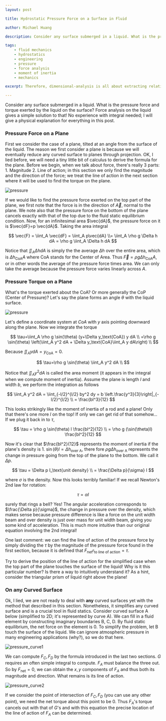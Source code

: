 ```yaml
---
layout: post

title: Hydrostatic Pressure Force on a Surface in Fluid

author: Michael Huang

description: Consider any surface submerged in a liquid. What is the pressure force and torque exerted by the liquid on the surface?

tags:
    - fluid mechanics
    - hydrostatics
    - engineering
    - pressure
    - force analysis
    - moment of inertia
    - mechanics

excerpt: Therefore, dimensional-analysis is all about extracting relationships based on dimensional homogenity and reducing the equation down to only dealing with dimensionless constants that don't depend on the basis we choose...

---
```


Consider any surface submerged in a liquid. What is the pressure force and torque exerted by the liquid on the surface? Force analysis on the liquid gives a simple solution to that! No experience with integral needed; I will give a physical explanation for everything in this post.

### Pressure Force on a Plane

First we consider the case of a plane, tilted at an angle from the surface of the liquid. The reason we first consider a plane is because we will eventually reduce any curved surface to planes through projection. OK, I lied before, we will need a tiny little bit of calculus to derive the formula for the plane. Before we begin, when we talk about force, there's really 3 parts: 1. Magnitude 2. Line of action; in this section we only find the magnitude and the direction of the force; we treat the line of action in the next section where it will be used to find the torque on the plane. 

![pressure](../assets/images/pressure.svg)

If we would like to find the pressure force exerted on the top part of the plane, we first note that the force is in the direction of $\vec{A}$, normal to the plane. We note also that the pressure force on the bottom of the plane cancels exactly with that of the top due to the fluid static equilibrium condition. Now, for an infinitesimal area $\vec{dA}$, the pressure force on it is $\vec{dF}=p \vec{dA}$. Taking the area integral


$$
\vec{F} = \iint_A \vec{dF} = \iint_A p\vec{dA} \\= \iint_A \rho g \Delta h dA = \rho g \iint_A \Delta h dA
$$


Notice that $\iint_A \Delta h dA$ is simply the the average $\Delta h$ over the entire area, which is $\Delta h_\text{CoA} A$ where CoA stands for the Center of Area. Thus $\vec{F} = \rho g \Delta h_\text{CoA} A$, or in other words the average of the pressure force times area. We can only take the average because the pressure force varies linearly across $A$.

### Pressure Torque on a Plane

What's the torque exerted about the CoA? Or more generally the CoP (Center of Pressure)? Let's say the plane forms an angle $\theta$ with the liquid surface. 

![pressure](../assets/images/pressure.svg)

Let's define a coordinate system at $CoA$ with $y$ axis pointing downward along the plane. Now we integrate the torque


$$
\tau=\iint_A \rho g \sin(\theta)  (y+\Delta y_\text{CoA}) y dA \\
=\rho g \sin(\theta) \left(\iint_A y^2 dA + \Delta y_\text{CoA}\iint_A y dA\right) \\
$$


Because $\iint_A y dA = y_\text{CoA} = 0$. 


$$
\tau=\rho g \sin(\theta) \iint_A y^2 dA \\
$$


Notice that $\iint_A y^2 dA$ is called the area moment (it appears in the integral when we compute moment of inertia). Assume the plane is length $l$ and width $b$, we perform the integration as follows


$$
\iint_A y^2 dA = \iint_{-l/2}^{l/2} by^2 dy = b \left.\frac{y^3}{3}\right|_{-l/2}^{l/2} \\
= \frac{bl^3}{12}
$$


This looks strikingly like the moment of inertia of a rod and a plane! Only that there's one more $l$ on the top! If only we can get rid of that somehow... If we plug it back in to $\tau$,


$$
\tau = \rho g \sin(\theta) l \frac{bl^2}{12} \\
= \rho g (\sin(\theta)l) \frac{bl^2}{12}
$$


Now it's clear that $\frac{bl^2}{12}$ represents the moment of inertia if the plane's density is $1$. $\sin(\theta) l = \Delta h_\text{over A}$, there fore $\rho g \Delta h_\text{over A}$ represents the change in pressure going from the top of the plane to the bottom. We call it $\Delta p$. 


$$
\tau = \Delta p I_\text{unit density} \\
= \frac{\Delta p}{\sigma} I
$$


where $\sigma$ is the density. Now this looks terribly familiar! If we recall Newton's 2nd law for rotation:


$$
\tau = \alpha I
$$


surely that rings a bell? Yes! The angular acceleration corresponds to $\frac{\Delta p}{\sigma}$, the change in pressure over the density, which makes sense because pressure difference is like a force on the unit width beam and over density is just over mass for unit width beam, giving you some kind of acceleration. This is much more intuitive than our original equation involving the 2nd integral!

One last comment: we can find the line of action of the pressure force by simply dividing the $\tau$ by the magnitude of the pressure force found in the first section, because it is defined that $F_\text{net}r_\text{to line of action} = \tau$. 

Try to derive the position of the line of action for the simplified case when the top part of the plane touches the surface of the liquid! Why is it this particular number? Is there a way to intuitively understand it? As a hint, consider the triangular prism of liquid right above the plane!

### On any Curved Surface

Ok, I lied, we are not ready to deal with **any** curved surfaces yet with the method that described in this section. Nonetheless, it simplifies any curved surface and is a crucial tool in fluid statics. Consider curved surface A below (simplified to 2D; it's represented by curve A). We can fill in a fluid element by constructing imaginary boundaries B, C, D. By fluid static equilibrium, the net force on the element is $0$. To simplify the problem, let B touch the surface of the liquid. We can ignore atmospheric pressure in many engineering applications (why?), so we do that here.

![pressure_curve1](../assets/images/pressure_curve1.svg) 

We can compute $F_C, F_D$ by the formula introduced in the last two sections. $G$ requires an often simple integral to compute. $F_A$ must balance the three out. So by $F_\text{net}=0$, we can obtain the $x,y$ components of $F_A$ and thus both its magnitude and direction. What remains is its line of action.



![pressure_curve2](../assets/images/pressure_curve2.svg)

If we consider the point of intersection of $F_C, F_D$ (you can use any other point), we need the net torque about this point to be $0$. Thus $F_A$'s torque cancels out with that of $G$'s and with this equation the precise location of the line of action of $F_A$ can be determined. 